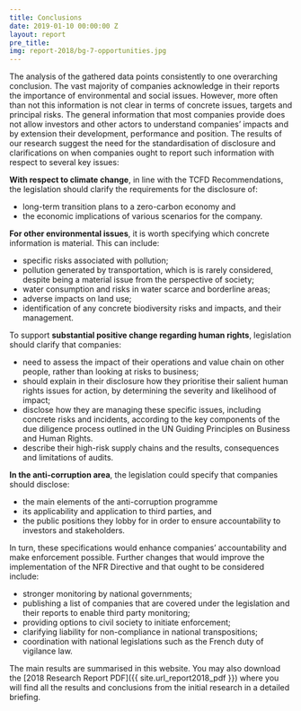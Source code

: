 ```yaml
---
title: Conclusions
date: 2019-01-10 00:00:00 Z
layout: report
pre_title: 
img: report-2018/bg-7-opportunities.jpg
---
```


The analysis of the gathered data points consistently to one overarching conclusion. The vast majority of companies acknowledge in their reports the importance of environmental and social issues. However, more often than not this information is not clear in terms of concrete issues, targets and principal risks. The general information that most companies provide does not allow investors and other actors to understand companies’ impacts and by extension their development, performance and position. The results of our research suggest the need for the standardisation of disclosure and clarifications on when companies ought to report such information with respect to several key issues:

**With respect to climate change**, in line with the TCFD Recommendations, the legislation should clarify the requirements for the disclosure of:

- long-term transition plans to a zero-carbon economy and
- the economic implications of various scenarios for the company.

**For other environmental issues**, it is worth specifying which concrete information is material. This can include:

- specific risks associated with pollution;
- pollution generated by transportation, which is is rarely considered, despite being a material issue from the perspective of society;
- water consumption and risks in water scarce and borderline areas;
- adverse impacts on land use;
- identification of any concrete biodiversity risks and impacts, and their management.

To support **substantial positive change regarding human rights**, legislation should clarify that companies:

- need to assess the impact of their operations and value chain on other people, rather than looking at risks to business;
- should explain in their disclosure how they prioritise their salient human rights issues for action, by determining the severity and likelihood of impact;
- disclose how they are managing these specific issues, including concrete risks and incidents, according to the key components of the due diligence process outlined in the UN Guiding Principles on Business and Human Rights.
- describe their high-risk supply chains and the results, consequences and limitations of audits.

**In the anti-corruption area**, the legislation could specify that companies should disclose:

- the main elements of the anti-corruption programme
- its applicability and application to third parties, and
- the public positions they lobby for in order to ensure accountability to investors and stakeholders.

In turn, these specifications would enhance companies’ accountability and make enforcement possible. Further changes that would improve the implementation of the NFR Directive and that ought to be considered include:

- stronger monitoring by national governments;
- publishing a list of companies that are covered under the legislation and their reports to enable third party monitoring;
- providing options to civil society to initiate enforcement;
- clarifying liability for non-compliance in national transpositions;
- coordination with national legislations such as the French duty of vigilance law.

The main results are summarised in this website. You may also download the [2018 Research Report PDF]({{ site.url_report2018_pdf }}) where you will find all the results and conclusions from the initial research in a detailed briefing.
